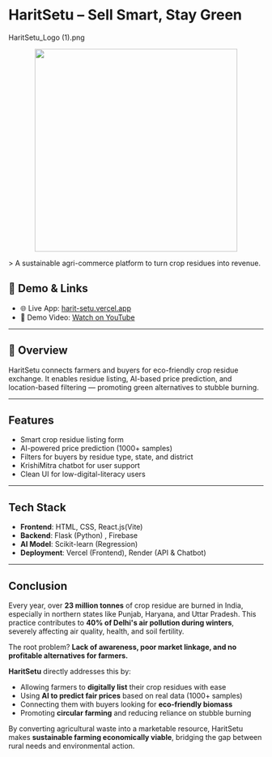 # HaritSetu – Sell Smart, Stay Green

HaritSetu_Logo (1).png
<p align="center">
  <img src="HaritSetu_Logo (1).png alt="HaritSetu Logo" width="400"/>
</p>
> A sustainable agri-commerce platform to turn crop residues into revenue.

## 🔗 Demo & Links

- 🌐 Live App: [harit-setu.vercel.app](https://code-for-bharat-git-main-shanti-kumari-gautams-projects.vercel.app/)
- 🎥 Demo Video: [Watch on YouTube](https://youtu.be/MRuSDbewoB4)
---

## 🌱 Overview

HaritSetu connects farmers and buyers for eco-friendly crop residue exchange. It enables residue listing, AI-based price prediction, and location-based filtering — promoting green alternatives to stubble burning.

---

##  Features

- Smart crop residue listing form
- AI-powered price prediction (1000+ samples)
- Filters for buyers by residue type, state, and district
- KrishiMitra chatbot for user support
- Clean UI for low-digital-literacy users

---

##  Tech Stack

- **Frontend**: HTML, CSS, React.js(Vite)
- **Backend**: Flask (Python) , Firebase
- **AI Model**: Scikit-learn (Regression)
- **Deployment**: Vercel (Frontend), Render (API & Chatbot)

---
## Conclusion

Every year, over **23 million tonnes** of crop residue are burned in India, especially in northern states like Punjab, Haryana, and Uttar Pradesh. This practice contributes to **40% of Delhi's air pollution during winters**, severely affecting air quality, health, and soil fertility.

The root problem? **Lack of awareness, poor market linkage, and no profitable alternatives for farmers.**

**HaritSetu** directly addresses this by:
- Allowing farmers to **digitally list** their crop residues with ease
- Using **AI to predict fair prices** based on real data (1000+ samples)
- Connecting them with buyers looking for **eco-friendly biomass**
- Promoting **circular farming** and reducing reliance on stubble burning

By converting agricultural waste into a marketable resource, HaritSetu makes **sustainable farming economically viable**, bridging the gap between rural needs and environmental action.


